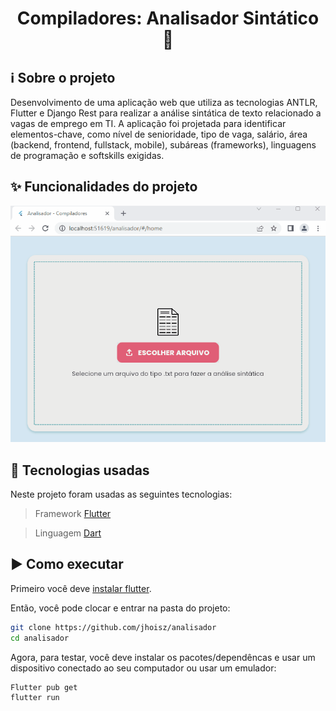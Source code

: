 <h1 align="center"> Compiladores: Analisador Sintático 🔎 </h1>

## ℹ️ Sobre o projeto

Desenvolvimento de uma aplicação web que utiliza as tecnologias ANTLR, Flutter e Django Rest para realizar a análise sintática de texto relacionado a vagas de emprego em TI. A aplicação foi projetada para identificar elementos-chave, como nível de senioridade, tipo de vaga, salário, área (backend, frontend, fullstack, mobile), subáreas (frameworks), linguagens de programação e softskills exigidas.

## :sparkles: Funcionalidades do projeto

<p align="center">
  <img src='compiladores-analisador.gif' alt= '' />
</p>

## :hammer: Tecnologias usadas

Neste projeto foram usadas as seguintes tecnologias:

> Framework [Flutter](https://flutter.dev/)

> Linguagem [Dart](https://dart.dev/)

## :arrow_forward: Como executar

Primeiro você deve [instalar flutter](https://docs.flutter.dev/get-started/install).

Então, você pode clocar e entrar na pasta do projeto:

```bash
git clone https://github.com/jhoisz/analisador
cd analisador
```

Agora, para testar, você deve instalar os pacotes/dependêncas e usar um dispositivo conectado ao seu computador ou usar um emulador:

```bash
Flutter pub get
flutter run
```
